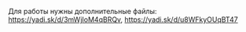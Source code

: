 Для работы нужны дополнительные файлы: https://yadi.sk/d/3mWjIoM4qBRQv, https://yadi.sk/d/u8WFkyOUqBT47
